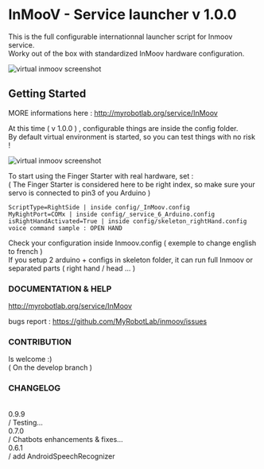 # InMooV - Service launcher v 1.0.0   

This is the full configurable internationnal launcher script for Inmoov service.  
Worky out of the box with standardized InMoov hardware configuration.  


![virtual inmoov screenshot](https://inmoov.fr/wp-content/uploads/2020/04/webgui49.png)

## Getting Started
MORE informations here : http://myrobotlab.org/service/InMoov  
  
At this time ( v 1.0.0 ) , configurable things are inside the config folder.   
By default virtual environment is started, so you can test things with no risk !  

![virtual inmoov screenshot](http://myrobotlab.org/sites/default/files/users/user3images/Selection_922.png)
  
To start using the Finger Starter with real hardware, set :  
 ( The Finger Starter is considered here to be right index, so make sure your servo is connected to pin3 of you Arduino )  

```
ScriptType=RightSide | inside config/_InMoov.config  
MyRightPort=COMx | inside config/_service_6_Arduino.config  
isRightHandActivated=True | inside config/skeleton_rightHand.config  
voice command sample : OPEN HAND  
```

Check your configuration inside Inmoov.config ( exemple to change english to french )  
If you setup 2 arduino + configs in skeleton folder, it can run full Inmoov or separated parts ( right hand / head ... )  

  
### DOCUMENTATION & HELP  
http://myrobotlab.org/service/InMoov  
  
bugs report : https://github.com/MyRobotLab/inmoov/issues  

### CONTRIBUTION  
Is welcome :)  
( On the develop branch )  
  
### CHANGELOG  
   
0.9.9  
/ Testing...  
0.7.0  
/ Chatbots enhancements & fixes...  
0.6.1  
/ add AndroidSpeechRecognizer   

